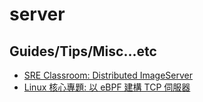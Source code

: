 # server

## Guides/Tips/Misc...etc

* [SRE Classroom: Distributed ImageServer](https://sre.google/classroom/imageserver/)
* [Linux 核心專題: 以 eBPF 建構 TCP 伺服器](https://hackmd.io/@sysprog/ryBw0adH2)